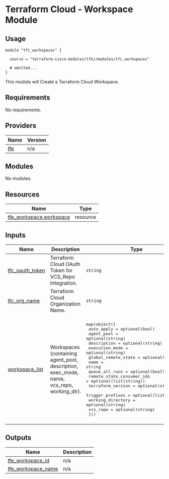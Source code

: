 # Terraform Cloud - Workspace Module

## Usage

```hcl
module "tfc_workspaces" {

  source = "terraform-cisco-modules/tfe//modules/tfc_workspaces"

  # omitted...
}
```

This module will Create a Terraform Cloud Workspace.

<!-- BEGINNING OF PRE-COMMIT-TERRAFORM DOCS HOOK -->
## Requirements

No requirements.

## Providers

| Name | Version |
|------|---------|
| <a name="provider_tfe"></a> [tfe](#provider\_tfe) | n/a |

## Modules

No modules.

## Resources

| Name | Type |
|------|------|
| [tfe_workspace.workspace](https://registry.terraform.io/providers/hashicorp/tfe/latest/docs/resources/workspace) | resource |

## Inputs

| Name | Description | Type | Default | Required |
|------|-------------|------|---------|:--------:|
| <a name="input_tfc_oauth_token"></a> [tfc\_oauth\_token](#input\_tfc\_oauth\_token) | Terraform Cloud OAuth Token for VCS\_Repo Integration. | `string` | n/a | yes |
| <a name="input_tfc_org_name"></a> [tfc\_org\_name](#input\_tfc\_org\_name) | Terraform Cloud Organization Name. | `string` | n/a | yes |
| <a name="input_workspace_list"></a> [workspace\_list](#input\_workspace\_list) | Workspaces (containing agent\_pool, description, exec\_mode, name, vcs\_repo, working\_dir). | <pre>map(object({<br>    auto_apply                = optional(bool)<br>    agent_pool                = optional(string)<br>    description               = optional(string)<br>    execution_mode            = optional(string)<br>    global_remote_state       = optional(bool)<br>    name                      = string<br>    queue_all_runs            = optional(bool)<br>    remote_state_consumer_ids = optional(list(string))<br>    terraform_version         = optional(string)<br>    trigger_prefixes          = optional(list(string))<br>    working_directory         = optional(string)<br>    vcs_repo                  = optional(string)<br>  }))</pre> | <pre>{<br>  "default": {<br>    "agent_pool": "",<br>    "auto_apply": false,<br>    "description": "",<br>    "execution_mode": "remote",<br>    "global_remote_state": false,<br>    "name": "",<br>    "queue_all_runs": false,<br>    "remote_state_consumer_ids": [],<br>    "terraform_version": "1.0.0",<br>    "trigger_prefixes": [],<br>    "vcs_repo": "",<br>    "working_directory": ""<br>  }<br>}</pre> | no |

## Outputs

| Name | Description |
|------|-------------|
| <a name="output_tfe_workspace_id"></a> [tfe\_workspace\_id](#output\_tfe\_workspace\_id) | n/a |
| <a name="output_tfe_workspace_name"></a> [tfe\_workspace\_name](#output\_tfe\_workspace\_name) | n/a |
<!-- END OF PRE-COMMIT-TERRAFORM DOCS HOOK -->
